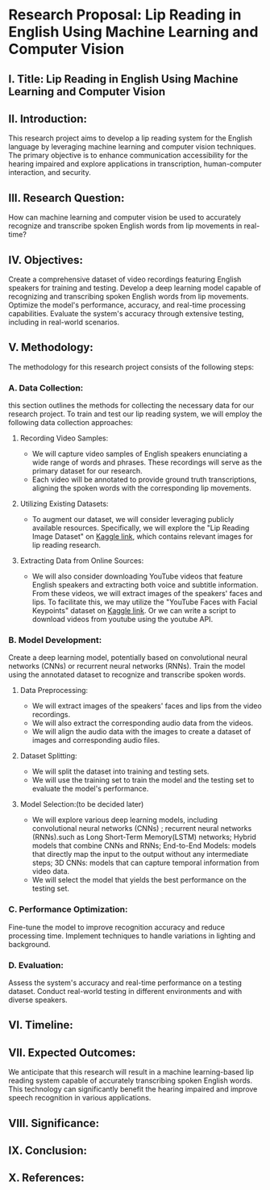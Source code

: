 #  Research Proposal: Lip Reading in English Using Machine Learning and Computer Vision

## I. Title: Lip Reading in English Using Machine Learning and Computer Vision

## II. Introduction:
This research project aims to develop a lip reading system for the English language by leveraging machine learning and computer vision techniques. The primary objective is to enhance communication accessibility for the hearing impaired and explore applications in transcription, human-computer interaction, and security.

## III. Research Question:
How can machine learning and computer vision be used to accurately recognize and transcribe spoken English words from lip movements in real-time?

## IV. Objectives:

Create a comprehensive dataset of video recordings featuring English speakers for training and testing.
Develop a deep learning model capable of recognizing and transcribing spoken English words from lip movements.
Optimize the model's performance, accuracy, and real-time processing capabilities.
Evaluate the system's accuracy through extensive testing, including in real-world scenarios.
## V. Methodology:

The methodology for this research project consists of the following steps:

### A. Data Collection:
this section outlines the methods for collecting the necessary data for our research project.
To train and test our lip reading system, we will employ the following data collection approaches:

1. Recording Video Samples:

    * We will capture video samples of English speakers enunciating a wide range of words and phrases. These recordings will serve as the primary dataset for our research.
    * Each video will be annotated to provide ground truth transcriptions, aligning the spoken words with the corresponding lip movements.

2. Utilizing Existing Datasets:

   * To augment our dataset, we will consider leveraging publicly available resources. Specifically, we will explore the "Lip Reading Image Dataset" on [Kaggle link](https://www.kaggle.com/datasets/apoorvwatsky/miraclvc1/data), which contains relevant images for lip reading research.
   

3. Extracting Data from Online Sources:

    * We will also consider downloading YouTube videos that feature English speakers and extracting both voice and subtitle information. From these videos, we will extract images of the speakers' faces and lips. To facilitate this, we may utilize the "YouTube Faces with Facial Keypoints" dataset on [Kaggle link](https://www.kaggle.com/selfishgene/youtube-faces-with-facial-keypoints). Or we can write a script to download videos from youtube using the youtube API.

### B. Model Development:

Create a deep learning model, potentially based on convolutional neural networks (CNNs) or recurrent neural networks (RNNs).
Train the model using the annotated dataset to recognize and transcribe spoken words.

1. Data Preprocessing:

    * We will extract images of the speakers' faces and lips from the video recordings.
    * We will also extract the corresponding audio data from the videos.
    * We will align the audio data with the images to create a dataset of images and corresponding audio files.
2. Dataset Splitting:

    * We will split the dataset into training and testing sets.
    * We will use the training set to train the model and the testing set to evaluate the model's performance.
3. Model Selection:(to be decided later)

    * We will explore various deep learning models, including convolutional neural networks (CNNs) ; recurrent neural networks (RNNs).such as Long Short-Term Memory(LSTM) networks; Hybrid models that combine CNNs and RNNs; End-to-End Models: models that directly map the input to the output without any intermediate steps; 3D CNNs: models that can capture temporal information from video data.
    * We will select the model that yields the best performance on the testing set.
   

### C. Performance Optimization:

Fine-tune the model to improve recognition accuracy and reduce processing time.
Implement techniques to handle variations in lighting and background.
### D. Evaluation:

Assess the system's accuracy and real-time performance on a testing dataset.
Conduct real-world testing in different environments and with diverse speakers.
## VI. Timeline:

## VII. Expected Outcomes:
We anticipate that this research will result in a machine learning-based lip reading system capable of accurately transcribing spoken English words. This technology can significantly benefit the hearing impaired and improve speech recognition in various applications.

## VIII. Significance:

## IX. Conclusion:

## X. References:




